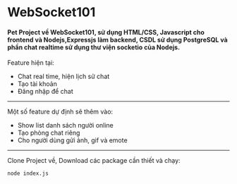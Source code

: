 # WebSocket101
#### Pet Project về WebSocket101, sử dụng HTML/CSS, Javascript cho frontend và Nodejs,Expressjs làm backend, CSDL sử dụng PostgreSQL và phần chat realtime sử dụng thư viện socketio của Nodejs.  
Feature hiện tại:
* Chat real time, hiện lịch sử chat
* Tạo tài khoản
* Đăng nhập để chat   
***
Một số feature dự định sẽ thêm vào:
* Show list danh sách người online
* Tạo phòng chat riêng
* Cho người dùng gửi ảnh, gif và emote
***
Clone Project về, Download các package cần thiết và chạy:   
```
node index.js
```
